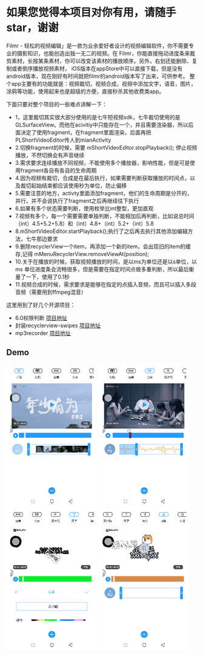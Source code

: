 # 如果您觉得本项目对你有用，请随手star，谢谢


Filmr - 轻松的视频编辑」是一款为业余爱好者设计的视频编辑软件，你不需要专业的摄影知识，也能创造出独一无二的视频。在 Filmr，你能直接拖动进度条来裁剪素材，长按某条素材，你可以改变该素材的播放顺序。另外，右划还能删除、复制或者倒序播放视频素材，
iOS版本在appStore中可以直接下载，但是没有android版本，现在刚好有时间就把filmr的android版本写了出来，可供参考。
整个app主要有的功能就是：视频裁切，视频合成，视频中添加文字，语音，图片，涂鸦等功能，使用起来也是超级的方便，直接秒杀其他收费类app。

下面只要对整个项目的一些难点讲解一下：
 * 1，这里裁切其实很大部分使用的是七牛短视频sdk，七牛裁切使用的是GLSurfaceView。而他在acivitiy中只能存在一个，并且需要渲染器，所以后面决定了使用fragment，在fragment里面渲染，后面再把PLShortVideoEditor传人到mianActivity
 * 2.切换fragment的时候，需要 mShortVideoEditor.stopPlayback(); 停止视频播放，不然切换会有声音继续
 * 3.需求要求连续播放不同视频，不能使用多个播放器，影响性能，但是可是使用fragment各自有各自的生命周期
 * 4.因为视频有裁切，合成是在最后执行，如果需要判断获取播放的时间点，以及裁切起始结束都应该使用秒为单位，防止偏移
 * 5.需要注意的地方，activty里面添加fragment，他们的生命周期是分开的，并行，并不会说执行了fragment之后再继续往下执行
 * 6.如果有多个状态需要判断，使用枚举比int整型，更加直观
 * 7.视频有多个，每一个需要需要单独判断，不能相加后再判断，比如说总时间 （int）4.5+5.2+5.8）和（int）4.8+（int）5.2+（int）5.8
 * 8.mShortVideoEditor.startPlayback();执行了之后再去执行其他添加编辑方法，七牛那边要求
 * 9.删除recyclerView一个item，再添加一个新的item，会出现旧的item的缓存,记得 mMenuRecyclerView.removeViewAt(position);
 * 10.关于在播放的时候，获取视频播放的时间，是以ms为单位还是以s单位，以ms 单位进度条会流畅很多，但是需要在指定时间点做多重判断，所以最后衡量了一下，使用了0.1秒
 * 11.视频合成的时候，需求要求是能够在指定的点插入音频，而且可以插入多段音频（需要用到ffmpeg混音）


这里用到了好几个开源项目：
* 6.0权限判断 [项目地址](https://github.com/tangpeng/EsayPermissions)
*  封装recyclerview-swipes  [项目地址](https://github.com/yanzhenjie/SwipeRecyclerView)
* mp3recorder  [项目地址](https://github.com/GavinCT/AndroidMP3Recorder)

## Demo
![Demo](/pic/cut.gif)
![Demo](/pic/music.gif)
![Demo](/pic/wenzi.gif)
![Demo](/pic/tietu.gif)
